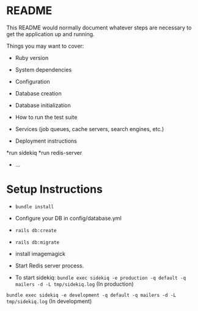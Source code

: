 # README

This README would normally document whatever steps are necessary to get the
application up and running.

Things you may want to cover:

* Ruby version

* System dependencies

* Configuration

* Database creation

* Database initialization

* How to run the test suite

* Services (job queues, cache servers, search engines, etc.)

* Deployment instructions

*run sidekiq
*run redis-server

* ...

# Setup Instructions

* `bundle install`

* Configure your DB in config/database.yml

* `rails db:create`

* `rails db:migrate`

* install imagemagick

* Start Redis server process. 

* To start sidekiq:
`bundle exec sidekiq -e production -q default -q mailers -d -L tmp/sidekiq.log` (In production)

`bundle exec sidekiq -e development -q default -q mailers -d -L tmp/sidekiq.log` (In development)



